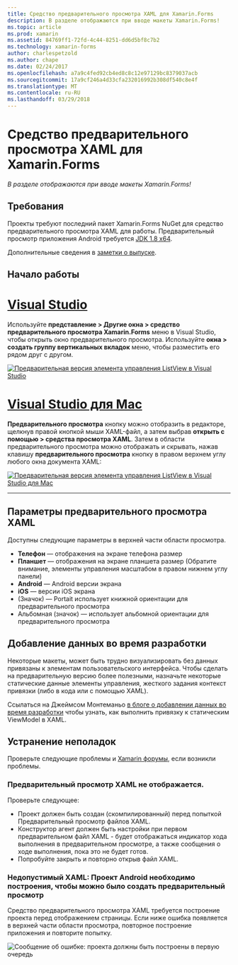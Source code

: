 ```yaml
---
title: Средство предварительного просмотра XAML для Xamarin.Forms
description: В разделе отображаются при вводе макеты Xamarin.Forms!
ms.topic: article
ms.prod: xamarin
ms.assetid: 84769ff1-72fd-4c44-8251-dd6d5bf8c7b2
ms.technology: xamarin-forms
author: charlespetzold
ms.author: chape
ms.date: 02/24/2017
ms.openlocfilehash: a7a9c4fed92cb4ed8c8c12e97129bc8379037acb
ms.sourcegitcommit: 17a9cf246a4d33cfa232016992b308df540c8e4f
ms.translationtype: MT
ms.contentlocale: ru-RU
ms.lasthandoff: 03/29/2018
---
```

# <a name="xaml-previewer-for-xamarinforms"></a>Средство предварительного просмотра XAML для Xamarin.Forms

_В разделе отображаются при вводе макеты Xamarin.Forms!_

## <a name="requirements"></a>Требования

Проекты требуют последний пакет Xamarin.Forms NuGet для средство предварительного просмотра XAML для работы. Предварительный просмотр приложения Android требуется [JDK 1.8 x64](http://www.oracle.com/technetwork/java/javase/downloads/jdk8-downloads-2133151.html).

Дополнительные сведения в [заметки о выпуске](https://developer.xamarin.com/releases/studio/xamarin.studio_6.2/xamarin.studio_6.2/#Xamarin_Forms_Previewer).

## <a name="getting-started"></a>Начало работы

# <a name="visual-studiotabvswin"></a>[Visual Studio](#tab/vswin)

Используйте **представление > Другие окна > средство предварительного просмотра Xamarin.Forms** меню в Visual Studio, чтобы открыть окно предварительного просмотра. Используйте **окна > создать группу вертикальных вкладок** меню, чтобы разместить его рядом друг с другом.

[![Предварительная версия элемента управления ListView в Visual Studio](xaml-previewer-images/xamlp-list-vs-sml.png "средство предварительного просмотра форм в Visual Studio")](xaml-previewer-images/xamlp-list-vs.png#lightbox "средство предварительного просмотра форм в Visual Studio")

# <a name="visual-studio-for-mactabvsmac"></a>[Visual Studio для Mac](#tab/vsmac)

**Предварительного просмотра** кнопку можно отобразить в редакторе, щелкнув правой кнопкой мыши XAML-файл, а затем выбрав **открыть с помощью > средства просмотра XAML**. Затем в области предварительного просмотра можно отображать и скрывать, нажав клавишу **предварительного просмотра** кнопку в правом верхнем углу любого окна документа XAML:

[![Предварительная версия элемента управления ListView в Visual Studio для Mac](xaml-previewer-images/xamlp-list-sml.png "средство предварительного просмотра форм в Visual Studio для Mac")](xaml-previewer-images/xamlp-list.png#lightbox "средство предварительного просмотра форм в Visual Studio для Mac")

-----

## <a name="xaml-preview-options"></a>Параметры предварительного просмотра XAML

Доступны следующие параметры в верхней части области просмотра.

* **Телефон** — отображения на экране телефона размер
* **Планшет** — отображения на экране планшета размер (Обратите внимание, элементы управления масштабом в правом нижнем углу панели)
* **Android** — Android версии экрана
* **iOS** — версии iOS экрана
* (Значок) — Portait использует книжной ориентации для предварительного просмотра
* Альбомная (значок) — использует альбомной ориентации для предварительного просмотра

## <a name="adding-design-time-data"></a>Добавление данных во время разработки

Некоторые макеты, может быть трудно визуализировать без данных привязаны к элементам пользовательского интерфейса. Чтобы сделать на предварительную версию более полезными, назначьте некоторые статические данные элементы управления, жесткого задания контекст привязки (либо в кода или с помощью XAML).

Ссылаться на Джеймсом Монтеманьо [в блоге о добавлении данных во время разработки](http://motzcod.es/post/143702671962/xamarinforms-xaml-previewer-design-time-data) чтобы узнать, как выполнить привязку к статическим ViewModel в XAML.

## <a name="troubleshooting"></a>Устранение неполадок

Проверьте следующие проблемы и [Xamarin форумы](https://forums.xamarin.com/categories/xamarin-forms), если возникли проблемы.

### <a name="xaml-preview-isnt-showing"></a>Предварительный просмотр XAML не отображается.

Проверьте следующее:

* Проект должен быть создан (скомпилированный) перед попыткой Предварительный просмотр файлов XAML.
* Конструктор агент должен быть настройки при первом предварительном файл XAML - будет отображаться индикатор хода выполнения в предварительном просмотре, а также сообщения о ходе выполнения, пока это не будет готов.
* Попробуйте закрыть и повторно открыв файл XAML.

### <a name="invalid-xaml-the-android-project-needs-to-built-before-preview-can-be-created"></a>Недопустимый XAML: Проект Android необходимо построения, чтобы можно было создать предварительный просмотр

Средство предварительного просмотра XAML требуется построение проекта перед отображением страницы.
Если ниже ошибка появляется в верхней части области просмотра, повторное построение приложения и повторите попытку.

![Сообщение об ошибке: проекта должны быть построены в первую очередь](xaml-previewer-images/error-not-built-sml.png "сообщение об ошибке: повторное построение проекта")
